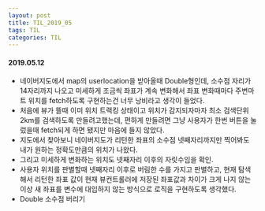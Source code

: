 ```yaml
---
layout: post
title: TIL_2019_05
tags: TIL
categories: TIL
---
```


#### 2019.05.12
- 네이버지도에서 map의 userlocation을 받아올때 Double형인데, 소수점 자리가 14자리까지 나오고 미세하게 조금씩 좌표가 계속 변화해서 좌표 변화때마다 주변마트 위치를 fetch하도록 구현하는건 너무 낭비라고 생각이 들었다.
- 처음에 뷰가 뜰때 이미 위치 트랙킹 상태이고 위치가 감지되자마자 최소 검색단위 2km를 검색하도록 만들려고했는데, 편하게 만들려면 그냥 사용자가 한번 버튼을 눌렀을때 fetch되게 하면 됐지만 마음에 들지 않았다.
- 지도에서 찾아보니 네이버지도가 리턴한 좌표의 소수점 넷째자리까지만 찍어봐도 내가 원하는 정확도만큼의 위치가 나왔다.
- 그리고 미세하게 변화하는 위치도 넷째자리 이후의 자릿수임을 확인.
- 사용자 위치를 판별할때 넷째자리 이후로 버림한 수를 가지고 판별하고, 현재 탐색해서 리턴한 좌표 값이 현재 뷰컨트롤러에 저장된 좌표값과 차이가 크게 나지 않는이상 새 좌표를 변수에 대입하지 않는 방식으로 로직을 구현하도록 생각했다.
- Double 소수점 버리기
